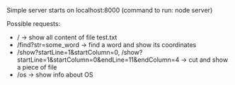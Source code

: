 Simple server starts on localhost:8000 (command to run: node server)

Possible requests:
- / -> show all content of file test.txt
- /find?str=some_word -> find a word and show its coordinates
- /show?startLine=1&startColumn=0, /show?startLine=1&startColumn=0&endLine=11&endColumn=4 -> cut and show a piece of file
- /os -> show info about OS
